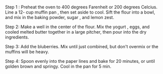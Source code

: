 Step 1 : 
Preheat the oven to 400 degrees Farenheit or 200 degrees Celcius. Line a 12- cup muffin pan , then set aside to cool. Sift the flour into a bowl, and mix in the baking powder, sugar , and lemon zest.

Step 2:
Make a well in the center of the flour. Mix the yogurt , eggs, and cooled melted butter together in a large pitcher, then pour into the dry ingredients.

Step 3:
Add the bluberries. Mix until just combined, but don't overmix or the muffins will be heavy.

Step 4:
Spoon evenly into the paper lines and bake for 20 minutes, or until golden brown and springy. Cool in the pan for 5 min.
